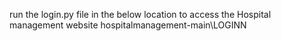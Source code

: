run the login.py file in the below location to access the Hospital management website
hospitalmanagement-main\LOGINN
